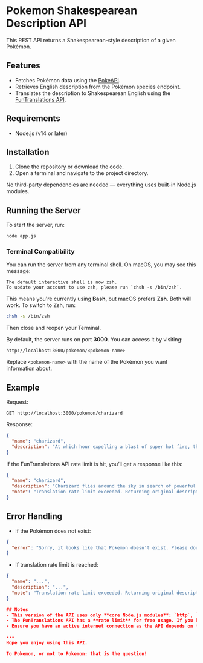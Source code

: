 # Pokemon Shakespearean Description API

This REST API returns a Shakespearean-style description of a given Pokémon.

## Features
- Fetches Pokémon data using the [PokeAPI](https://pokeapi.co/).
- Retrieves English description from the Pokémon species endpoint.
- Translates the description to Shakespearean English using the [FunTranslations API](https://funtranslations.com/api/shakespeare).

## Requirements
- Node.js (v14 or later)

## Installation
1. Clone the repository or download the code.
2. Open a terminal and navigate to the project directory.

No third-party dependencies are needed — everything uses built-in Node.js modules.

## Running the Server
To start the server, run:
```bash
node app.js
```

### Terminal Compatibility
You can run the server from any terminal shell. On macOS, you may see this message:
```
The default interactive shell is now zsh.
To update your account to use zsh, please run `chsh -s /bin/zsh`.
```
This means you're currently using **Bash**, but macOS prefers **Zsh**. Both will work. To switch to Zsh, run:
```bash
chsh -s /bin/zsh
```
Then close and reopen your Terminal.

By default, the server runs on port **3000**. You can access it by visiting:
```
http://localhost:3000/pokemon/<pokemon-name>
```
Replace `<pokemon-name>` with the name of the Pokémon you want information about.

## Example
Request:
```
GET http://localhost:3000/pokemon/charizard
```
Response:
```json
{
  "name": "charizard",
  "description": "At which hour expelling a blast of super hot fire, the fiery charizard flyeth 'round the sky, burning fields and foes alike."
}
```
If the FunTranslations API rate limit is hit, you’ll get a response like this:
```json
{
  "name": "charizard",
  "description": "Charizard flies around the sky in search of powerful opponents. It breathes fire of such great heat that it melts anything.",
  "note": "Translation rate limit exceeded. Returning original description."
}
```

## Error Handling
- If the Pokémon does not exist:
```json
{
  "error": "Sorry, it looks like that Pokemon doesn't exist. Please double check the spelling or try with another name."
}
```

- If translation rate limit is reached:
```json
{
  "name": "...",
  "description": "...",
  "note": "Translation rate limit exceeded. Returning original description."
}

## Notes
- This version of the API uses only **core Node.js modules**: `http`, `https`, and `url` — no external libraries.
- The FunTranslations API has a **rate limit** for free usage. If you hit this limit, you will receive a rate limit error message.
- Ensure you have an active internet connection as the API depends on third-party services.

---
Hope you enjoy using this API.

To Pokemon, or not to Pokemon: that is the question!
